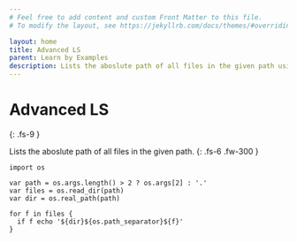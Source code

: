```yaml
---
# Feel free to add content and custom Front Matter to this file.
# To modify the layout, see https://jekyllrb.com/docs/themes/#overriding-theme-defaults

layout: home
title: Advanced LS 
parent: Learn by Examples
description: Lists the aboslute path of all files in the given path using the Blade programming language.
---
```


# Advanced LS
{: .fs-9 }

Lists the aboslute path of all files in the given path.
{: .fs-6 .fw-300 }

```blade
import os

var path = os.args.length() > 2 ? os.args[2] : '.'
var files = os.read_dir(path)
var dir = os.real_path(path)

for f in files {
  if f echo '${dir}${os.path_separator}${f}'
}
```

